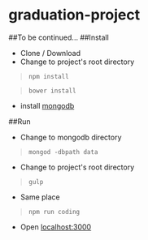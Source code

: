 graduation-project
==================
##To be continued...
##Install
 - Clone / Download
 - Change to project's root directory
 

> `npm install`

> `bower install`

  - install [mongodb](http://www.mongodb.org/downloads)
  
##Run
- Change to mongodb directory

> `mongod -dbpath data`

 - Change to project's root directory
 
> `gulp`

 - Same place
 
> `npm run coding`

 

- Open [localhost:3000](localhost:3000)

